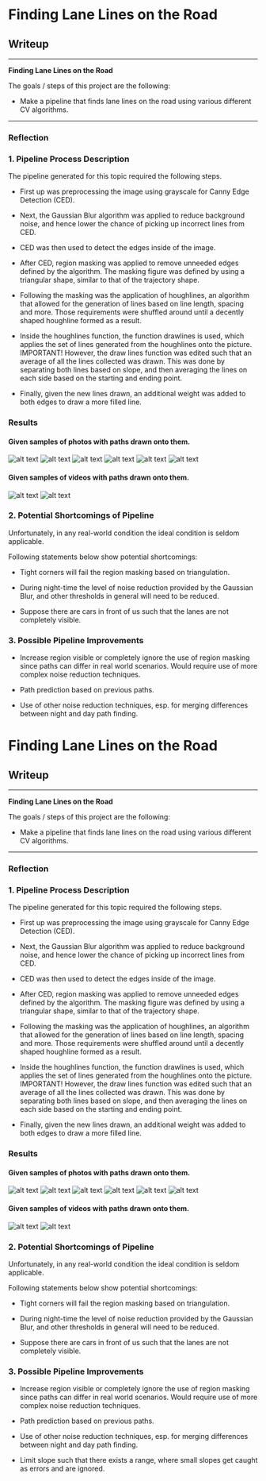 # **Finding Lane Lines on the Road**

## Writeup
---

**Finding Lane Lines on the Road**

The goals / steps of this project are the following:
* Make a pipeline that finds lane lines on the road using various different CV algorithms.

[//]: # (Image References)
[image1]: ./examples/grayscale.jpg "Grayscale"

[output_img_0]: ./test_images_output/solidWhiteCurve.jpg "Solid White Curve Output"
[output_img_1]: ./test_images_output/solidwhiteRight.jpg "Solid White Right Output"
[output_img_2]: ./test_images_output/solidYellowCurve.jpg "SYCJ"
[output_img_3]: ./test_images_output/solidYellowCurve2.jpg "SYCJ2"
[output_img_4]: ./test_images_output/solidYellowLeft.jpg "SYCJ3"
[output_img_5]: ./test_images_output/whiteCarLaneSwitch.jpg "SYCJ4"

[output_gif_0]: ./test_videos_output/gif/solidWhiteRight.gif "SWRG"

[output_gif_1]: ./test_videos_output/gif/solidYellowLeft.gif "SYLG"

---

### Reflection

### 1. Pipeline Process Description

The pipeline generated for this topic required the following steps.

- First up was preprocessing the image using  grayscale for Canny Edge Detection (CED). 

- Next, the Gaussian Blur algorithm was applied to reduce background noise, and hence lower the chance of picking up incorrect lines from CED. 

- CED was then used to detect the edges inside of the image. 

- After CED, region masking was applied to remove unneeded edges defined by the algorithm. The masking figure was defined by using a triangular shape, similar to that of the trajectory shape.

- Following the masking was the application of houghlines, an algorithm that allowed for the generation of lines based on line length, spacing and more. Those requirements were shuffled around until a decently shaped houghline formed as a result.

- Inside the houghlines function, the function drawlines is used, which applies the set of lines generated from the houghlines onto the picture. IMPORTANT! However, the draw lines function was edited such that an average of all the lines collected was drawn. This was done by separating both lines based on slope, and then averaging the lines on each side based on the starting and ending point.

- Finally, given the new lines drawn, an additional weight was added to both edges to draw a more filled line.

### Results

#### Given samples of photos with paths drawn onto them.

![alt text][output_img_0]
![alt text][output_img_1]
![alt text][output_img_2]
![alt text][output_img_3]
![alt text][output_img_4]
![alt text][output_img_5]

#### Given samples of videos with paths drawn onto them.

![alt text][output_gif_0]
![alt text][output_gif_1]


### 2. Potential Shortcomings of Pipeline

Unfortunately, in any real-world condition the ideal condition is seldom applicable. 

Following statements below show potential shortcomings:

- Tight corners will fail the region masking based on triangulation. 

- During night-time the level of noise reduction provided by the Gaussian Blur, and other thresholds in general will need to be reduced.

- Suppose there are cars in front of us such that the lanes are not completely visible.


### 3. Possible Pipeline Improvements

- Increase region visible or completely ignore the use of region masking since paths can differ in real world scenarios. Would require use of more complex noise reduction techniques.

- Path prediction based on previous paths.

- Use of other noise reduction techniques, esp. for merging differences between night and day path finding.
# **Finding Lane Lines on the Road**

## Writeup
---

**Finding Lane Lines on the Road**

The goals / steps of this project are the following:
* Make a pipeline that finds lane lines on the road using various different CV algorithms.

[//]: # (Image References)
[image1]: ./examples/grayscale.jpg "Grayscale"

[output_img_0]: ./test_images_output/solidWhiteCurve.jpg "Solid White Curve Output"
[output_img_1]: ./test_images_output/solidwhiteRight.jpg "Solid White Right Output"
[output_img_2]: ./test_images_output/solidYellowCurve.jpg "SYCJ"
[output_img_3]: ./test_images_output/solidYellowCurve2.jpg "SYCJ2"
[output_img_4]: ./test_images_output/solidYellowLeft.jpg "SYCJ3"
[output_img_5]: ./test_images_output/whiteCarLaneSwitch.jpg "SYCJ4"

[output_gif_0]: ./test_videos_output/gif/solidWhiteRight.gif "SWRG"

[output_gif_1]: ./test_videos_output/gif/solidYellowLeft.gif "SYLG"

---

### Reflection

### 1. Pipeline Process Description

The pipeline generated for this topic required the following steps.

- First up was preprocessing the image using  grayscale for Canny Edge Detection (CED). 

- Next, the Gaussian Blur algorithm was applied to reduce background noise, and hence lower the chance of picking up incorrect lines from CED. 

- CED was then used to detect the edges inside of the image. 

- After CED, region masking was applied to remove unneeded edges defined by the algorithm. The masking figure was defined by using a triangular shape, similar to that of the trajectory shape.

- Following the masking was the application of houghlines, an algorithm that allowed for the generation of lines based on line length, spacing and more. Those requirements were shuffled around until a decently shaped houghline formed as a result.

- Inside the houghlines function, the function drawlines is used, which applies the set of lines generated from the houghlines onto the picture. IMPORTANT! However, the draw lines function was edited such that an average of all the lines collected was drawn. This was done by separating both lines based on slope, and then averaging the lines on each side based on the starting and ending point.

- Finally, given the new lines drawn, an additional weight was added to both edges to draw a more filled line.

### Results

#### Given samples of photos with paths drawn onto them.

![alt text][output_img_0]
![alt text][output_img_1]
![alt text][output_img_2]
![alt text][output_img_3]
![alt text][output_img_4]
![alt text][output_img_5]

#### Given samples of videos with paths drawn onto them.

![alt text][output_gif_0]
![alt text][output_gif_1]


### 2. Potential Shortcomings of Pipeline

Unfortunately, in any real-world condition the ideal condition is seldom applicable. 

Following statements below show potential shortcomings:

- Tight corners will fail the region masking based on triangulation. 

- During night-time the level of noise reduction provided by the Gaussian Blur, and other thresholds in general will need to be reduced.

- Suppose there are cars in front of us such that the lanes are not completely visible.


### 3. Possible Pipeline Improvements

- Increase region visible or completely ignore the use of region masking since paths can differ in real world scenarios. Would require use of more complex noise reduction techniques.

- Path prediction based on previous paths.

- Use of other noise reduction techniques, esp. for merging differences between night and day path finding.

- Limit slope such that there exists a range, where small slopes get caught as errors and are ignored.
